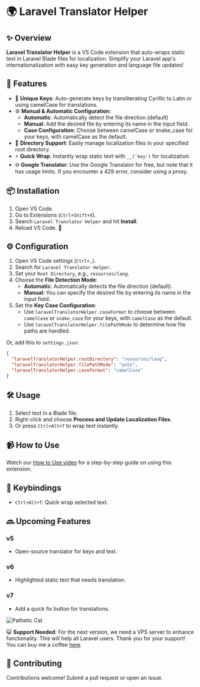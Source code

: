 # 🌍 Laravel Translator Helper

## ✨ Overview

**Laravel Translator Helper** is a VS Code extension that auto-wraps static text in Laravel Blade files for localization. Simplify your Laravel app's internationalization with easy key generation and language file updates!


## 🚀 Features

- 🔑 **Unique Keys**: Auto-generate keys by transliterating Cyrillic to Latin or using camelCase for translations.
- ⚙️ **Manual & Automatic Configuration**: 
  - **Automatic**: Automatically detect the file direction.(default)
  - **Manual**: Add the desired file by entering its name in the input field.
  - **Case Configuration**: Choose between camelCase or snake_case for your keys, with camelCase as the default.
- 📂 **Directory Support**: Easily manage localization files in your specified root directory.
- ⚡ **Quick Wrap**: Instantly wrap static text with `__('key')` for localization.
- 🌐 **Google Translator**: Use the Google Translator for free, but note that it has usage limits. If you encounter a 429 error, consider using a proxy.


## 📦 Installation

1. Open VS Code.
2. Go to Extensions (`Ctrl+Shift+X`).
3. Search `Laravel Translator Helper` and hit **Install**.
4. Reload VS Code. 🎉

## ⚙️ Configuration

1. Open VS Code settings (`Ctrl+,`).
2. Search for `Laravel Translator Helper`.
3. Set your `Root Directory`, e.g., `resources/lang`.
4. Choose the **File Detection Mode**:
   - **Automatic**: Automatically detects the file direction (default).
   - **Manual**: You can specify the desired file by entering its name in the input field.
5. Set the **Key Case Configuration**:
   - Use `laravelTranslatorHelper.caseFormat` to choose between `camelCase` or `snake_case` for your keys, with `camelCase` as the default.
   - Use `laravelTranslatorHelper.filePathMode` to determine how file paths are handled.

Or, add this to `settings.json`:

```json
{
  "laravelTranslatorHelper.rootDirectory": "resources/lang",
  "laravelTranslatorHelper.filePathMode": "auto",
  "laravelTranslatorHelper.caseFormat": "camelCase"
}
```
## 🛠️ Usage

1. Select text in a Blade file.
2. Right-click and choose **Process and Update Localization Files**.
3. Or press `Ctrl+Alt+T` to wrap text instantly.

## 📹 How to Use

Watch our [How to Use video](https://youtu.be/4sR6uybrXG0) for a step-by-step guide on using this extension.

## 🎹 Keybindings

- `Ctrl+Alt+T`: Quick wrap selected text.

## 🔜 Upcoming Features

### v5
- Open-source translator for keys and text.

### v6
- Highlighted static text that needs translation.

### v7
- Add a quick fix button for translations.

![Pathetic Cat](https://media.tenor.com/kPLrQQWWgYsAAAAM/kittens-please.gif)

😺 **Support Needed**: For the next version, we need a VPS server to enhance functionality. This will help all Laravel users. Thank you for your support! You can buy me a coffee [here](https://buymeacoffee.com/ilmedova).

## 🤝 Contributing

Contributions welcome! Submit a pull request or open an issue.


